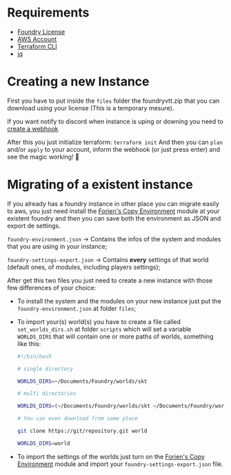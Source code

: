 # Requirements

* [Foundry License](https://foundryvtt.com)
* [AWS Account](https://aws.amazon.com)
* [Terraform CLI](https://www.terraform.io)
* [jq](https://stedolan.github.io/jq)

# Creating a new Instance

First you have to put inside the `files` folder the foundryvtt.zip that you can download using your license (This is a temporary mesure).

If you want notify to discord when instance is uping or downing you need to [create a webhook](https://support.discord.com/hc/en-us/articles/228383668-Intro-to-Webhooks)

After this you just initialize terraform: `terraform init`
And then you can `plan` and/or `apply` to your account, inform the webhook (or just press enter) and see the magic working! :tada: 

# Migrating of a existent instance

If you already has a foundry instance in other place you can migrate easily to aws, you just need install the [Forien's Copy Environment](https://foundryvtt.com/packages/forien-copy-environment) module at your existent foundry and then you can save both the environment as JSON and export de settings.

`foundry-environment.json` -> Contains the infos of the system and modules that you are using in your instance; 

`foundry-settings-export.json` -> Contains **every** settings of that world (default ones, of modules, including players settings);

After get this two files you just need to create a new instance with those few differences of your choice:

* To install the system and the modules on your new instance just put the `foundry-environment.json` at folder `files`;

* To import your(s) world(s) you have to create a file called `set_worlds_dirs.sh` at folder `scripts` which will set a variable `WORLDS_DIRS` that will contain one or more paths of worlds, something like this:
    ```sh
    #!/bin/bash

    # single directory

    WORLDS_DIRS=~/Documents/Foundry/worlds/skt

    # multi directories

    WORLDS_DIRS=(~/Documents/Foundry/worlds/skt ~/Documents/Foundry/worlds/lmop)

    # You can even download from some place

    git clone https://git/repository.git world

    WORLDS_DIRS=world
    ```

* To import the settings of the worlds just turn on the [Forien's Copy Environment](https://foundryvtt.com/packages/forien-copy-environment) module and import your `foundry-settings-export.json` file.